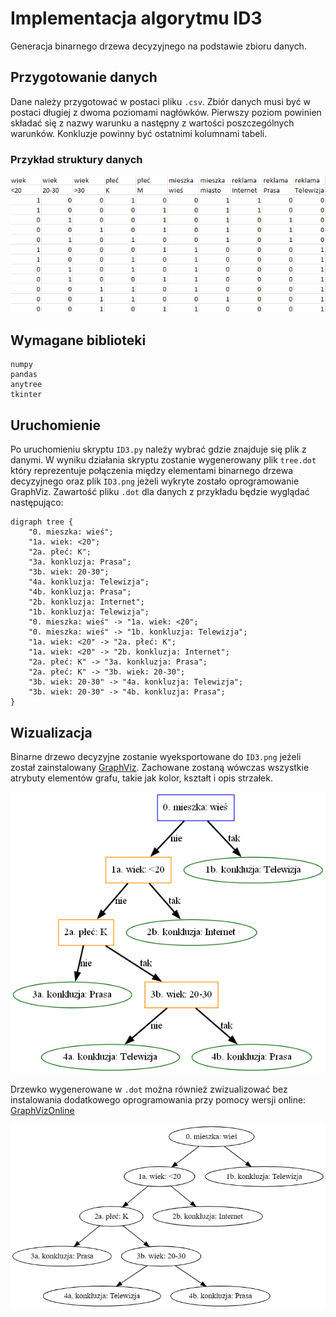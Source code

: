 
# Implementacja algorytmu ID3

Generacja binarnego drzewa decyzyjnego na podstawie zbioru danych.


## Przygotowanie danych
Dane należy przygotować w postaci pliku `.csv`. Zbiór danych musi być w postaci długiej z dwoma poziomami nagłówków. Pierwszy poziom powinien składać się z nazwy warunku a następny z wartości poszczególnych warunków. Konkluzje powinny być ostatnimi kolumnami tabeli.

### Przykład struktury danych

![structure](examples/lecture/data_structure.png)
    
## Wymagane biblioteki

```
numpy
pandas
anytree
tkinter
```


## Uruchomienie

Po uruchomieniu skryptu `ID3.py` należy wybrać gdzie znajduje się plik z danymi. W wyniku działania skryptu zostanie wygenerowany plik `tree.dot` który reprezentuje połączenia między elementami binarnego drzewa decyzyjnego oraz plik `ID3.png` jeżeli wykryte zostało oprogramowanie GraphViz. Zawartość pliku `.dot` dla danych z przykładu będzie wyglądać następująco:
```
digraph tree {
    "0. mieszka: wieś";
    "1a. wiek: <20";
    "2a. płeć: K";
    "3a. konkluzja: Prasa";
    "3b. wiek: 20-30";
    "4a. konkluzja: Telewizja";
    "4b. konkluzja: Prasa";
    "2b. konkluzja: Internet";
    "1b. konkluzja: Telewizja";
    "0. mieszka: wieś" -> "1a. wiek: <20";
    "0. mieszka: wieś" -> "1b. konkluzja: Telewizja";
    "1a. wiek: <20" -> "2a. płeć: K";
    "1a. wiek: <20" -> "2b. konkluzja: Internet";
    "2a. płeć: K" -> "3a. konkluzja: Prasa";
    "2a. płeć: K" -> "3b. wiek: 20-30";
    "3b. wiek: 20-30" -> "4a. konkluzja: Telewizja";
    "3b. wiek: 20-30" -> "4b. konkluzja: Prasa";
}
```


## Wizualizacja

Binarne drzewo decyzyjne zostanie wyeksportowane do `ID3.png` jeżeli został zainstalowany [GraphViz](https://graphviz.org/). Zachowane zostaną wówczas wszystkie atrybuty elementów grafu, takie jak kolor, kształt i opis strzałek. 

![GraphViz](examples/lecture/ID3.png)

Drzewko wygenerowane w `.dot` można również zwizualizować bez instalowania dodatkowego oprogramowania przy pomocy wersji online: [GraphVizOnline](https://dreampuf.github.io/GraphvizOnline/)

![GraphViz](examples/lecture/graphviz.png)
